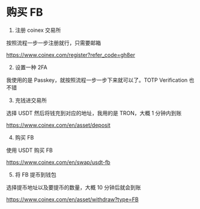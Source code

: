# 购买 FB

1. 注册 coinex 交易所

按照流程一步一步注册就行，只需要邮箱

https://www.coinex.com/register?refer_code=gh8er

2. 设置一种 2FA

我使用的是 Passkey，就按照流程一步一步下来就可以了。TOTP Verification 也不错

3. 充钱进交易所

选择 USDT 然后将钱充到对应的地址，我用的是 TRON，大概 1 分钟内到账

https://www.coinex.com/en/asset/deposit

4. 购买 FB

使用 USDT 购买 FB

https://www.coinex.com/en/swap/usdt-fb

5. 将 FB 提币到钱包

选择提币地址以及要提币的数量，大概 10 分钟后就会到账

https://www.coinex.com/en/asset/withdraw?type=FB
